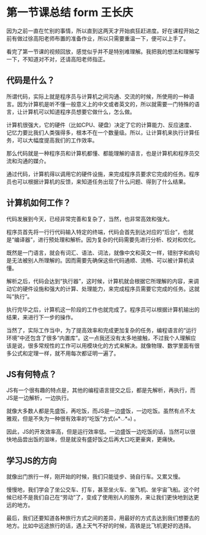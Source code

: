 # 第一节课总结 form 王长庆
因为之前一直在忙别的事情，所以直到这两天才开始疯狂赶进度。好在课程开始之前有做过徐高阳老师布置的准备作业，所以只需要重温一下，便可以上手了。

看完了第一节课的视频回放，感觉似乎并不是特别难理解。我把我的想法和理解写一下，不知道对不对，还请高阳老师指正。

## 代码是什么？
所谓代码，实际上就是程序员与计算机之间沟通、交流的时候，所使用的一种语言。因为计算机是听不懂一般意义上的中文或者英文的，所以就需要一门特殊的语言，让计算机可以知道程序员想要它做什么，怎么做。

计算机很强大，它的硬件（比如CPU、硬盘）决定了它的计算能力、反应速度、记忆力要比我们人类强得多，根本不在一个数量级。所以，让计算机来执行计算任务，可以大幅度提高我们的工作效率。

那么代码就是一种程序员和计算机都懂、都能理解的语言，也是计算机和程序员交流和沟通的媒介。

通过代码，计算机得以调用它的硬件设施，来完成程序员要求它完成的任务。程序员也可以根据计算机的反馈，来知道任务出现了什么问题、得到了什么结果。

## 计算机如何工作？

代码发展到今天，已经非常完善和复杂了，当然，也非常高效和强大。

程序员首先将一行行代码输入特定的终端，代码会首先到达对应的“后台”，也就是“编译器”，进行预处理和解析。因为复杂的代码需要先进行分析、校对和优化。

既然是一门语言，就会有词汇、语法、词法，就像中文和英文一样，错别字和病句是无法被别人所理解的。因而需要先确保这些代码通顺、流畅、可以被计算机读懂。

解析之后，代码会达到“执行器”，这时候，计算机就会根据它所理解的内容，来调动它的硬件设施和强大的计算、处理能力，来完成程序员需要它完成的任务。这就叫“执行”。

执行完毕之后，计算机这一阶段的工作也就完成了。程序员可以根据计算机输出的结果，来进行下一步的操作。

当然了，实际工作当中，为了提高效率和完成更加复杂的任务，编程语言的“运行环境”中还包含了很多“内置库”。这一点我还没有太多地接触，不过我个人理解应该是说，很多常规性的工作可以用模块化的方式来解决。就像物理、数学里面有很多公式和定理一样，就不用每次都证明一遍了。

## JS有何特点？

JS有一个很有趣的特点是，其他的编程语言提交之后，都是先解析，再执行，而JS是一边解析，一边执行。

就像大多数人都是先盛饭，再吃饭，而JS是一边盛饭，一边吃饭。虽然有点不太雅观，但是不失为一种很有效率的“吃饭”方式(๑*◡*๑) 。

因此，JS的开发效率高，但是运行效率低。一边盛饭一边吃饭的话，当然可以很快地品尝出饭的滋味，但是就没有盛好饭之后再大口吃更豪爽，更痛快。

## 学习JS的方向

就像出门旅行一样，刚开始的时候，我们只能徒步、骑自行车。又累又慢。

慢慢地，我们学会了坐公交车、打车，甚至坐火车、坐飞机、坐宇宙飞船。这个时候已经不是我们自己在“劳动”了，变成了使用别人的服务，来让我们更快地到达更远的地方。

最后，我们还要知道各种旅行方式之间的差异，用最好的方式去达到我们想要去的地方。比如中远途旅行的话，遇上天气不好的时候，高铁是比飞机更好的选择。
